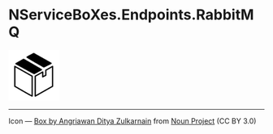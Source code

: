 # NServiceBoXes.Endpoints.RabbitMQ

<img src="assets/icon.png" width="100" />

---

Icon — [Box by Angriawan Ditya Zulkarnain](https://thenounproject.com/icon/box-1298424/) from [Noun Project](https://thenounproject.com/browse/icons/term/box/) (CC BY 3.0)

